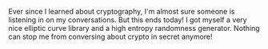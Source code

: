 Ever since I learned about cryptography, I'm almost sure someone is listening in on my conversations. But this ends today! I got myself a very nice elliptic curve library and a high entropy randomness generator. Nothing can stop me from conversing about crypto in secret anymore!
